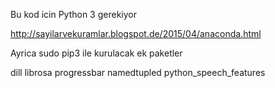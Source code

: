 Bu kod icin Python 3 gerekiyor

http://sayilarvekuramlar.blogspot.de/2015/04/anaconda.html

Ayrica sudo pip3 ile kurulacak ek paketler

dill
librosa
progressbar
namedtupled
python_speech_features
